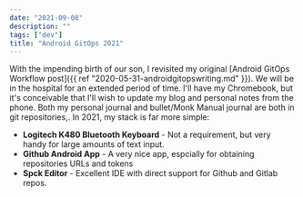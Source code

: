 ```yaml
---
date: "2021-09-08"
description: ""
tags: ["dev"]
title: "Android GitOps 2021"
---
```

With the impending birth of our son, I revisited my original [Android GitOps Workflow post]({{ ref "2020-05-31-androidgitopswriting.md" }}).  We will be in the hospital for
an extended period of time.  I'll have my Chromebook, but it's conceivable that I'll wish to update my blog and personal notes from the phone.
Both my personal journal and bullet/Monk Manual journal are both in git repositories,.  In 2021, my stack is far more simple:

- **Logitech K480 Bluetooth Keyboard** - Not a requirement, but very handy for large amounts of text input.
- **Github Android App** - A very nice app, espcially for obtaining repositories URLs and tokens
- **Spck Editor** - Excellent IDE with direct support for Github and Gitlab repos.


